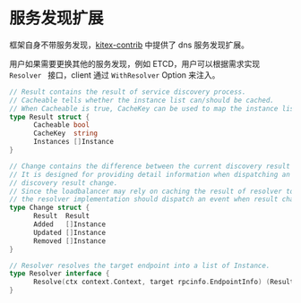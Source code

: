 # 服务发现扩展

框架自身不带服务发现，[kitex-contrib](https://github.com/kitex-contrib) 中提供了 dns 服务发现扩展。

用户如果需要更换其他的服务发现，例如 ETCD，用户可以根据需求实现 `Resolver ` 接口，client 通过 `WithResolver` Option 来注入。

```go
// Result contains the result of service discovery process.
// Cacheable tells whether the instance list can/should be cached.
// When Cacheable is true, CacheKey can be used to map the instance list in cache.
type Result struct {
	  Cacheable bool
	  CacheKey  string
	  Instances []Instance
}

// Change contains the difference between the current discovery result and the previous one.
// It is designed for providing detail information when dispatching an event for service
// discovery result change.
// Since the loadbalancer may rely on caching the result of resolver to improve performance,
// the resolver implementation should dispatch an event when result changes.
type Change struct {
	  Result  Result
	  Added   []Instance
	  Updated []Instance
	  Removed []Instance
}

// Resolver resolves the target endpoint into a list of Instance.
type Resolver interface {
	  Resolve(ctx context.Context, target rpcinfo.EndpointInfo) (Result, error)
}
```

